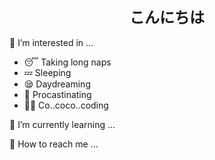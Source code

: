 <h1 align="center" style="font-size: 24px; font-weight: bold" title="Hello">こんにちは</h1>

👀 I’m interested in ...
- 😴 Taking long naps
- 💤 Sleeping
- 😪 Daydreaming
- 🦥 Procastinating
- 👩‍💻 Co..coco..coding

📖 I’m currently learning ...

📧 How to reach me ...

<!---
riaeshwita/riaeshwita is a ✨ special ✨ repository because its `README.md` (this file) appears on your GitHub profile.
You can click the Preview link to take a look at your changes.
--->
